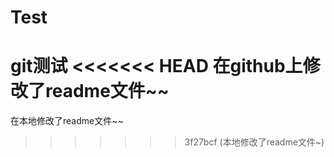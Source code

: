 # Test
git测试
<<<<<<< HEAD
在github上修改了readme文件~~
=======

在本地修改了readme文件~~
>>>>>>> 3f27bcf (本地修改了readme文件~)

